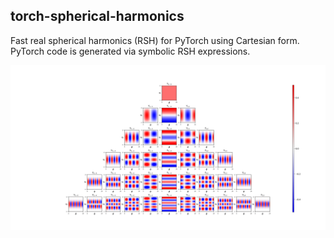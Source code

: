 ## **torch-spherical-harmonics**

Fast real spherical harmonics (RSH) for PyTorch using Cartesian form. PyTorch code is generated via symbolic RSH expressions.

![](etc/rsph_theta_phi.png?raw=true)
